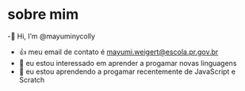 # sobre mim

-👋 Hi, I’m @mayuminycolly

- 👍 meu email de contato é mayumi.weigert@escola.pr.gov.br
- 👀 eu estou interessado em aprender a progamar novas linguagens
- 🌱 eu estou aprendendo a progamar recentemente de JavaScript e Scratch


